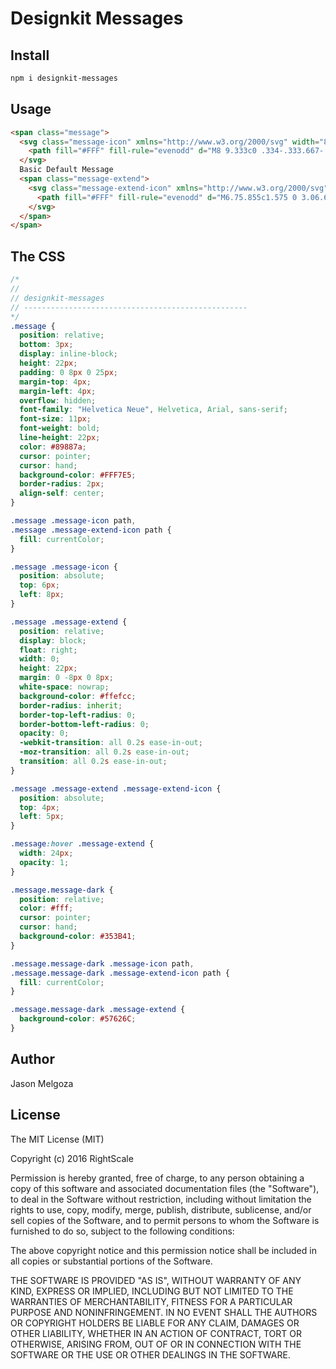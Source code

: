 # Designkit Messages

## Install

```bash
npm i designkit-messages
```

## Usage

```html
<span class="message">
  <svg class="message-icon" xmlns="http://www.w3.org/2000/svg" width="8" height="10" viewBox="0 0 8 10">
    <path fill="#FFF" fill-rule="evenodd" d="M8 9.333c0 .334-.333.667-.667.667H.667C.333 10 0 9.667 0 9.333V4.667C0 4.333.333 4 .667 4h.666V2.667C1.333 1.2 2.533 0 4 0c1.467 0 2.667 1.2 2.667 2.667V4h.666c.334 0 .667.333.667.667v4.666zm-8-4h8V6H0v-.667zM5.333 4V2.73c0-.775-.533-1.397-1.33-1.397-.803 0-1.33.622-1.33 1.397V4h2.66z"/>
  </svg>
  Basic Default Message
  <span class="message-extend">
    <svg class="message-extend-icon" xmlns="http://www.w3.org/2000/svg" width="14" height="14" viewBox="0 0 14 14">
      <path fill="#FFF" fill-rule="evenodd" d="M6.75.855c1.575 0 3.06.63 4.185 1.71 1.125 1.125 1.71 2.61 1.71 4.185 0 1.575-.63 3.06-1.71 4.185-1.125 1.125-2.61 1.71-4.185 1.71-1.575 0-3.06-.63-4.185-1.71C1.44 9.855.855 8.325.855 6.75c0-1.575.63-3.06 1.71-4.185C3.645 1.44 5.175.855 6.75.855zm0-.855C3.015 0 0 3.015 0 6.75s3.015 6.75 6.75 6.75 6.75-3.015 6.75-6.75S10.485 0 6.75 0zm0 2.52c-.72 0-1.26.585-1.26 1.26s.585 1.26 1.26 1.26 1.26-.585 1.26-1.26-.54-1.26-1.26-1.26zm0 3.375h-.855c-.45 0-.855.36-.855.855 0 .45.36.855.855.855v2.52c0 .45.36.855.855.855.45 0 .855-.36.855-.855V6.75c0-.45-.405-.855-.855-.855z"/>
    </svg>
  </span>
</span>
```

## The CSS

```css
/*
//
// designkit-messages
// --------------------------------------------------
*/
.message {
  position: relative;
  bottom: 3px;
  display: inline-block;
  height: 22px;
  padding: 0 8px 0 25px;
  margin-top: 4px;
  margin-left: 4px;
  overflow: hidden;
  font-family: "Helvetica Neue", Helvetica, Arial, sans-serif;
  font-size: 11px;
  font-weight: bold;
  line-height: 22px;
  color: #89887a;
  cursor: pointer;
  cursor: hand;
  background-color: #FFF7E5;
  border-radius: 2px;
  align-self: center;
}

.message .message-icon path,
.message .message-extend-icon path {
  fill: currentColor;
}

.message .message-icon {
  position: absolute;
  top: 6px;
  left: 8px;
}

.message .message-extend {
  position: relative;
  display: block;
  float: right;
  width: 0;
  height: 22px;
  margin: 0 -8px 0 8px;
  white-space: nowrap;
  background-color: #ffefcc;
  border-radius: inherit;
  border-top-left-radius: 0;
  border-bottom-left-radius: 0;
  opacity: 0;
  -webkit-transition: all 0.2s ease-in-out;
  -moz-transition: all 0.2s ease-in-out;
  transition: all 0.2s ease-in-out;
}

.message .message-extend .message-extend-icon {
  position: absolute;
  top: 4px;
  left: 5px;
}

.message:hover .message-extend {
  width: 24px;
  opacity: 1;
}

.message.message-dark {
  position: relative;
  color: #fff;
  cursor: pointer;
  cursor: hand;
  background-color: #353B41;
}

.message.message-dark .message-icon path,
.message.message-dark .message-extend-icon path {
  fill: currentColor;
}

.message.message-dark .message-extend {
  background-color: #57626C;
}
```

## Author

Jason Melgoza

## License

The MIT License (MIT)

Copyright (c) 2016 RightScale

Permission is hereby granted, free of charge, to any person obtaining a copy
of this software and associated documentation files (the "Software"), to deal
in the Software without restriction, including without limitation the rights
to use, copy, modify, merge, publish, distribute, sublicense, and/or sell
copies of the Software, and to permit persons to whom the Software is
furnished to do so, subject to the following conditions:

The above copyright notice and this permission notice shall be included in all
copies or substantial portions of the Software.

THE SOFTWARE IS PROVIDED "AS IS", WITHOUT WARRANTY OF ANY KIND, EXPRESS OR
IMPLIED, INCLUDING BUT NOT LIMITED TO THE WARRANTIES OF MERCHANTABILITY,
FITNESS FOR A PARTICULAR PURPOSE AND NONINFRINGEMENT. IN NO EVENT SHALL THE
AUTHORS OR COPYRIGHT HOLDERS BE LIABLE FOR ANY CLAIM, DAMAGES OR OTHER
LIABILITY, WHETHER IN AN ACTION OF CONTRACT, TORT OR OTHERWISE, ARISING FROM,
OUT OF OR IN CONNECTION WITH THE SOFTWARE OR THE USE OR OTHER DEALINGS IN THE
SOFTWARE.
